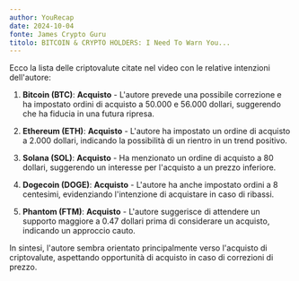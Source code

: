 ```yaml
---
author: YouRecap
date: 2024-10-04
fonte: James Crypto Guru
titolo: BITCOIN & CRYPTO HOLDERS: I Need To Warn You...
---
```


Ecco la lista delle criptovalute citate nel video con le relative intenzioni dell'autore:

1. **Bitcoin (BTC)**: **Acquisto** - L'autore prevede una possibile correzione e ha impostato ordini di acquisto a 50.000 e 56.000 dollari, suggerendo che ha fiducia in una futura ripresa.

2. **Ethereum (ETH)**: **Acquisto** - L'autore ha impostato un ordine di acquisto a 2.000 dollari, indicando la possibilità di un rientro in un trend positivo.

3. **Solana (SOL)**: **Acquisto** - Ha menzionato un ordine di acquisto a 80 dollari, suggerendo un interesse per l'acquisto a un prezzo inferiore.

4. **Dogecoin (DOGE)**: **Acquisto** - L'autore ha anche impostato ordini a 8 centesimi, evidenziando l'intenzione di acquistare in caso di ribassi.

5. **Phantom (FTM)**: **Acquisto** - L'autore suggerisce di attendere un supporto maggiore a 0.47 dollari prima di considerare un acquisto, indicando un approccio cauto.

In sintesi, l'autore sembra orientato principalmente verso l'acquisto di criptovalute, aspettando opportunità di acquisto in caso di correzioni di prezzo.
